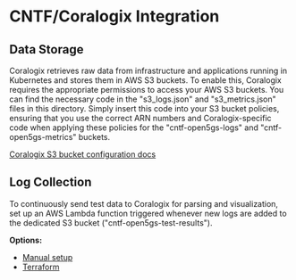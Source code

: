 # CNTF/Coralogix Integration

## Data Storage 
Coralogix retrieves raw data from infrastructure and applications running in Kubernetes and stores them in AWS S3 buckets. To enable this, Coralogix requires the appropriate permissions to access your AWS S3 buckets. You can find the necessary code in the "s3_logs.json" and "s3_metrics.json" files in this directory. Simply insert this code into your S3 bucket policies, ensuring that you use the correct ARN numbers and Coralogix-specific code when applying these policies for the "cntf-open5gs-logs" and "cntf-open5gs-metrics" buckets.

[Coralogix S3 bucket configuration docs](https://coralogix.com/docs/archive-s3-bucket-forever/)

## Log Collection
To continuously send test data to Coralogix for parsing and visualization, set up an AWS Lambda function triggered whenever new logs are added to the dedicated S3 bucket ("cntf-open5gs-test-results").

**Options:**
* [Manual setup](https://coralogix.com/docs/data-collection-s3/)
* [Terraform](https://registry.terraform.io/modules/coralogix/aws/coralogix/latest/submodules/s3)


